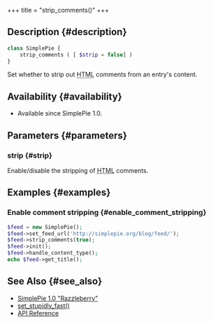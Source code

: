 +++
title = "strip_comments()"
+++

## Description {#description}

```php
class SimplePie {
    strip_comments ( [ $strip = false] )
}
```

Set whether to strip out <abbr title="HyperText Markup Language">HTML</abbr> comments from an entry's content.

## Availability {#availability}

- Available since SimplePie 1.0.

## Parameters {#parameters}

### strip {#strip}

Enable/disable the stripping of <abbr title="HyperText Markup Language">HTML</abbr> comments.

## Examples {#examples}

### Enable comment stripping {#enable_comment_stripping}

```php
$feed = new SimplePie();
$feed->set_feed_url('http://simplepie.org/blog/feed/');
$feed->strip_comments(true);
$feed->init();
$feed->handle_content_type();
echo $feed->get_title();
```

## See Also {#see_also}

<div id="plugin__backlinks">

- [SimplePie 1.0 "Razzleberry"](@/wiki/misc/release_notes/simplepie_1.0.md)
- [set_stupidly_fast()](@/wiki/reference/simplepie/set_stupidly_fast.md)
- [API Reference](@/wiki/reference/_index.md)

</div>
